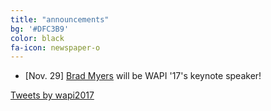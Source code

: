 ```yaml
---
title: "announcements"
bg: '#DFC3B9'
color: black
fa-icon: newspaper-o
---
```


- \[Nov. 29\] [Brad Myers](http://www.cs.cmu.edu/~bam/) will be WAPI '17's keynote speaker!

<p style="margin: 0 auto; max-width:750px;">
  <a class="twitter-timeline" href="https://twitter.com/wapi2017">Tweets by wapi2017</a>
  <script async src="//platform.twitter.com/widgets.js" charset="utf-8"></script>
</p>
